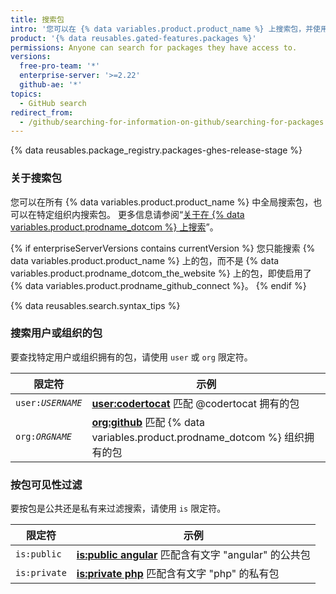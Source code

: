 ```yaml
---
title: 搜索包
intro: '您可以在 {% data variables.product.product_name %} 上搜索包，并使用搜索限定符缩小结果范围。'
product: '{% data reusables.gated-features.packages %}'
permissions: Anyone can search for packages they have access to.
versions:
  free-pro-team: '*'
  enterprise-server: '>=2.22'
  github-ae: '*'
topics:
  - GitHub search
redirect_from:
  - /github/searching-for-information-on-github/searching-for-packages
---
```

{% data reusables.package_registry.packages-ghes-release-stage %}

### 关于搜索包

您可以在所有 {% data variables.product.product_name %} 中全局搜索包，也可以在特定组织内搜索包。 更多信息请参阅“[关于在 {% data variables.product.prodname_dotcom %} 上搜索](/articles/about-searching-on-github)”。

{% if enterpriseServerVersions contains currentVersion %}
您只能搜索
{% data variables.product.product_name %} 上的包，而不是 {% data variables.product.prodname_dotcom_the_website %} 上的包，即使启用了 {% data variables.product.prodname_github_connect %}。
{% endif %}

{% data reusables.search.syntax_tips %}

### 搜索用户或组织的包

要查找特定用户或组织拥有的包，请使用 `user` 或 `org` 限定符。

| 限定符                       | 示例                                                                                                                                      |
| ------------------------- | --------------------------------------------------------------------------------------------------------------------------------------- |
| <code>user:<em>USERNAME</em></code> | [**user:codertocat**](https://github.com/search?q=user%3Acodertocat&type=RegistryPackages) 匹配 @codertocat 拥有的包                          |
| <code>org:<em>ORGNAME</em></code> | [**org:github**](https://github.com/search?q=org%3Agithub&type=RegistryPackages) 匹配 {% data variables.product.prodname_dotcom %} 组织拥有的包 |

### 按包可见性过滤

要按包是公共还是私有来过滤搜索，请使用 `is` 限定符。

| 限定符          | 示例                                                                                                                   |
| ------------ | -------------------------------------------------------------------------------------------------------------------- |
| `is:public`  | [**is:public angular**](https://github.com/search?q=is%3Apublic+angular&type=RegistryPackages) 匹配含有文字 "angular" 的公共包 |
| `is:private` | [**is:private php**](https://github.com/search?q=is%3Aprivate+php&type=RegistryPackages) 匹配含有文字 "php" 的私有包           |
